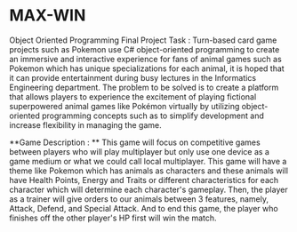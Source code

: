 # MAX-WIN
Object Oriented Programming Final Project Task :
Turn-based card game projects such as Pokemon use C# object-oriented programming to create an immersive and interactive experience for fans of animal games 
such as Pokemon which has unique specializations for each animal, it is hoped that it can provide entertainment during busy lectures in the Informatics Engineering department. 
The problem to be solved is to create a platform that allows players to experience the excitement of playing 
fictional superpowered animal games like Pokémon virtually by utilizing object-oriented programming concepts such as to simplify development and increase flexibility in managing the game.

**Game Description : **
This game will focus on competitive games between players who will play multiplayer but only use one device as a game medium or what we could call local multiplayer. 
This game will have a theme like Pokemon which has animals as characters and these animals will have Health Points, Energy and Traits or different characteristics for each character 
which will determine each character's gameplay. Then, the player as a trainer will give orders to our animals between 3 features, namely, Attack, Defend, and Special Attack.
And to end this game, the player who finishes off the other player's HP first will win the match.
